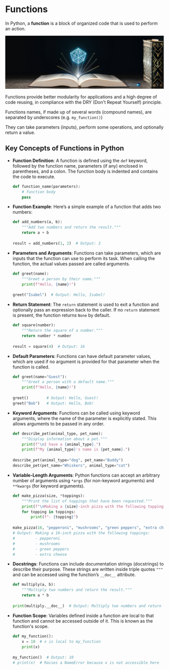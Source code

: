 # Functions

In Python, a **function** is a block of organized code that is used to perform an action. 

![Functions](../static/images/functions.png)

Functions provide better modularity for applications and a high degree of code reusing, in compliance with the DRY (Don't Repeat Yourself) principle.

Functions names, if made up of several words (compound names), are separated by underscores (e.g. `my_function()`)

They can take parameters (inputs), perform some operations, and optionally return a value.

## Key Concepts of Functions in Python

- **Function Definition**:
  A function is defined using the `def` keyword, followed by the function name, parameters (if any) enclosed in parentheses, and a colon. The function body is indented and contains the code to execute.

  ```python
  def function_name(parameters):
      # function body
      pass
  ```

- **Function Example**:
  Here’s a simple example of a function that adds two numbers:

  ```python
  def add_numbers(a, b):
      """Add two numbers and return the result."""
      return a + b

  result = add_numbers(1, 2)  # Output: 3
  ```

- **Parameters and Arguments**:
  Functions can take parameters, which are inputs that the function can use to perform its task.
  When calling the function, the actual values passed are called arguments.

  ```python
  def greet(name):
      """Greet a person by their name."""
      print(f"Hello, {name}!")

  greet("Isabel")  # Output: Hello, Isabel!
  ```

- **Return Statement**:
  The `return` statement is used to exit a function and optionally pass an expression back to the caller. If no `return` statement is present, the function returns `None` by default.

  ```python
  def square(number):
      """Return the square of a number."""
      return number * number

  result = square(4)  # Output: 16
  ```

- **Default Parameters**:
  Functions can have default parameter values, which are used if no argument is provided for that parameter when the function is called.

  ```python
  def greet(name="Guest"):
      """Greet a person with a default name."""
      print(f"Hello, {name}!")

  greet()        # Output: Hello, Guest!
  greet("Bob")   # Output: Hello, Bob!
  ```

- **Keyword Arguments**:
  Functions can be called using keyword arguments, where the name of the parameter is explicitly stated.
  This allows arguments to be passed in any order.

  ```python
  def describe_pet(animal_type, pet_name):
      """Display information about a pet."""
      print(f"\nI have a {animal_type}.")
      print(f"My {animal_type}'s name is {pet_name}.")

  describe_pet(animal_type="dog", pet_name="Buddy")
  describe_pet(pet_name="Whiskers", animal_type="cat")
  ```

- **Variable-Length Arguments**:
  Python functions can accept an arbitrary number of arguments using `*args` (for non-keyword arguments) and `**kwargs` (for keyword arguments).

  ```python
  def make_pizza(size, *toppings):
      """Print the list of toppings that have been requested."""
      print(f"\nMaking a {size}-inch pizza with the following toppings:")
      for topping in toppings:
          print(f"- {topping}")

  make_pizza(16, "pepperoni", "mushrooms", "green peppers", "extra cheese")
  # Output: Making a 16-inch pizza with the following toppings:
  #         - pepperoni
  #         - mushrooms
  #         - green peppers
  #         - extra cheese
  ```

- **Docstrings**:
  Functions can include documentation strings (docstrings) to describe their purpose. These strings are written inside triple quotes `"""` and can be accessed using the function’s `__doc__` attribute.

  ```python
  def multiply(a, b):
      """Multiply two numbers and return the result."""
      return a * b

  print(multiply.__doc__)  # Output: Multiply two numbers and return the result.
  ```

- **Function Scope**:
  Variables defined inside a function are local to that function and cannot be accessed outside of it. This is known as the function's scope.

  ```python
  def my_function():
      x = 10  # x is local to my_function
      print(x)

  my_function()  # Output: 10
  # print(x)  # Raises a NameError because x is not accessible here
  ```

